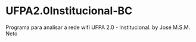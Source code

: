 # UFPA2.0Institucional-BC
Programa para analisar a rede wifi UFPA 2.0 - Institucional.
by José M.S.M. Neto
